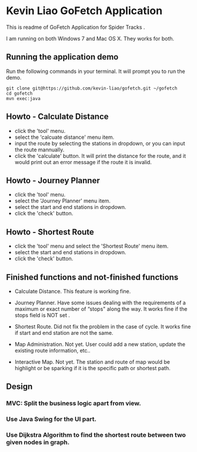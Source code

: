 # Kevin Liao GoFetch Application

This is readme of GoFetch Application for Spider Tracks .

I am running on both Windows 7 and Mac OS X. They works for both.

## Running the application demo

Run the following commands in your terminal. It will prompt you to run the demo.

```terminal
git clone git@https://github.com/kevin-liao/gofetch.git ~/gofetch
cd gofetch
mvn exec:java
```

## Howto - Calculate Distance

- click the 'tool' menu. 
- select the 'calcuate distance' menu item.
- input the route by selecting the stations in dropdown, or you can input the route mannually.
- click the 'calculate' button. It will print the distance for the route, and it would print out an error message if the route it is invalid.

## Howto - Journey Planner

- click the 'tool' menu. 
- select the 'Journey Planner' menu item.
- select the start and end stations in dropdown.
- click the 'check' button. 

## Howto - Shortest Route

- click the 'tool' menu and select the 'Shortest Route' menu item.
- select the start and end stations in dropdown.
- click the 'check' button. 

## Finished functions and not-finished functions

- Calculate Distance. This feature is working fine.

- Journey Planner. Have some issues dealing with the requirements of a maximum or exact number of “stops" along the way. It works fine if the stops field is NOT set .

- Shortest Route. Did not fix the problem in the case of cycle. It works fine if start and end station are not the same.

- Map Administration. Not yet. User could add a new station, update the existing route information, etc..

- Interactive Map. Not yet. The station and route of map would be highlight or be sparking if it is the specific path or shortest path.

## Design

### MVC: Split the business logic apart from view. 
### Use Java Swing for the UI part.
### Use Dijkstra Algorithm to find the shortest route between two given nodes in graph.

